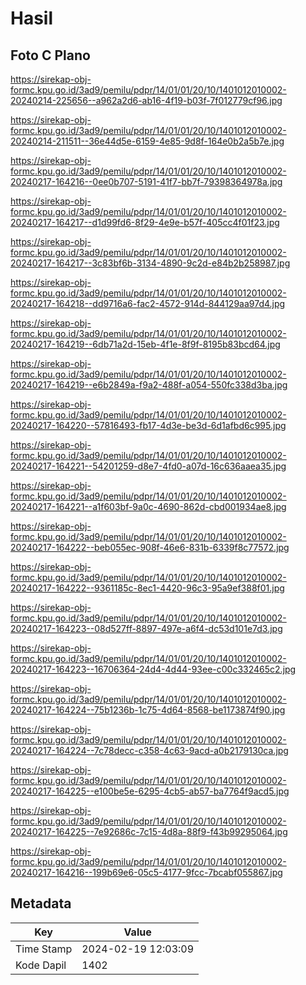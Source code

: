 # Hasil

## Foto C Plano

https://sirekap-obj-formc.kpu.go.id/3ad9/pemilu/pdpr/14/01/01/20/10/1401012010002-20240214-225656--a962a2d6-ab16-4f19-b03f-7f012779cf96.jpg

https://sirekap-obj-formc.kpu.go.id/3ad9/pemilu/pdpr/14/01/01/20/10/1401012010002-20240214-211511--36e44d5e-6159-4e85-9d8f-164e0b2a5b7e.jpg

https://sirekap-obj-formc.kpu.go.id/3ad9/pemilu/pdpr/14/01/01/20/10/1401012010002-20240217-164216--0ee0b707-5191-41f7-bb7f-79398364978a.jpg

https://sirekap-obj-formc.kpu.go.id/3ad9/pemilu/pdpr/14/01/01/20/10/1401012010002-20240217-164217--d1d99fd6-8f29-4e9e-b57f-405cc4f01f23.jpg

https://sirekap-obj-formc.kpu.go.id/3ad9/pemilu/pdpr/14/01/01/20/10/1401012010002-20240217-164217--3c83bf6b-3134-4890-9c2d-e84b2b258987.jpg

https://sirekap-obj-formc.kpu.go.id/3ad9/pemilu/pdpr/14/01/01/20/10/1401012010002-20240217-164218--dd9716a6-fac2-4572-914d-844129aa97d4.jpg

https://sirekap-obj-formc.kpu.go.id/3ad9/pemilu/pdpr/14/01/01/20/10/1401012010002-20240217-164219--6db71a2d-15eb-4f1e-8f9f-8195b83bcd64.jpg

https://sirekap-obj-formc.kpu.go.id/3ad9/pemilu/pdpr/14/01/01/20/10/1401012010002-20240217-164219--e6b2849a-f9a2-488f-a054-550fc338d3ba.jpg

https://sirekap-obj-formc.kpu.go.id/3ad9/pemilu/pdpr/14/01/01/20/10/1401012010002-20240217-164220--57816493-fb17-4d3e-be3d-6d1afbd6c995.jpg

https://sirekap-obj-formc.kpu.go.id/3ad9/pemilu/pdpr/14/01/01/20/10/1401012010002-20240217-164221--54201259-d8e7-4fd0-a07d-16c636aaea35.jpg

https://sirekap-obj-formc.kpu.go.id/3ad9/pemilu/pdpr/14/01/01/20/10/1401012010002-20240217-164221--a1f603bf-9a0c-4690-862d-cbd001934ae8.jpg

https://sirekap-obj-formc.kpu.go.id/3ad9/pemilu/pdpr/14/01/01/20/10/1401012010002-20240217-164222--beb055ec-908f-46e6-831b-6339f8c77572.jpg

https://sirekap-obj-formc.kpu.go.id/3ad9/pemilu/pdpr/14/01/01/20/10/1401012010002-20240217-164222--9361185c-8ec1-4420-96c3-95a9ef388f01.jpg

https://sirekap-obj-formc.kpu.go.id/3ad9/pemilu/pdpr/14/01/01/20/10/1401012010002-20240217-164223--08d527ff-8897-497e-a6f4-dc53d101e7d3.jpg

https://sirekap-obj-formc.kpu.go.id/3ad9/pemilu/pdpr/14/01/01/20/10/1401012010002-20240217-164223--16706364-24d4-4d44-93ee-c00c332465c2.jpg

https://sirekap-obj-formc.kpu.go.id/3ad9/pemilu/pdpr/14/01/01/20/10/1401012010002-20240217-164224--75b1236b-1c75-4d64-8568-be1173874f90.jpg

https://sirekap-obj-formc.kpu.go.id/3ad9/pemilu/pdpr/14/01/01/20/10/1401012010002-20240217-164224--7c78decc-c358-4c63-9acd-a0b2179130ca.jpg

https://sirekap-obj-formc.kpu.go.id/3ad9/pemilu/pdpr/14/01/01/20/10/1401012010002-20240217-164225--e100be5e-6295-4cb5-ab57-ba7764f9acd5.jpg

https://sirekap-obj-formc.kpu.go.id/3ad9/pemilu/pdpr/14/01/01/20/10/1401012010002-20240217-164225--7e92686c-7c15-4d8a-88f9-f43b99295064.jpg

https://sirekap-obj-formc.kpu.go.id/3ad9/pemilu/pdpr/14/01/01/20/10/1401012010002-20240217-164216--199b69e6-05c5-4177-9fcc-7bcabf055867.jpg


## Metadata

| Key        | Value               |
| ---------- | ------------------- |
| Time Stamp | 2024-02-19 12:03:09 |
| Kode Dapil | 1402                |



